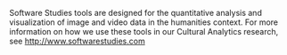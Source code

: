 Software Studies tools are designed for the quantitative analysis and visualization of image and video data in the humanities context. For more information on how we use these tools in our Cultural Analytics research, see http://www.softwarestudies.com
